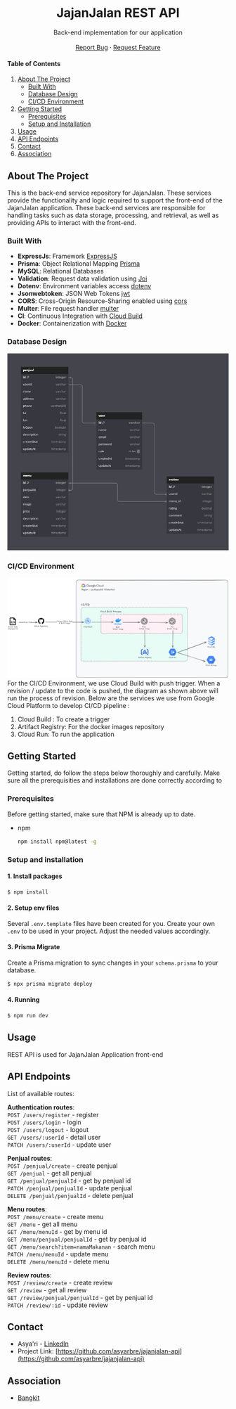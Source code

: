 <div align="center">
<h1 align="center">JajanJalan REST API</h1>
 <p align="center">
    Back-end implementation for our application
    <br />
    <!-- <a href="https://github.com/entry-point-community/v6-app"><strong>Explore the docs »</strong></a>
    <br /> -->
    <br />
    <a href="https://github.com/asyarbre/jajanjalan-api/issues">Report Bug</a>
    ·
    <a href="https://github.com/asyarbre/jajanjalan-api/issues">Request Feature</a>
  </p>
</div>

<!-- TABLE OF CONTENTS -->
<h4>Table of Contents</h4>
<ol>
  <li>
    <a href="#about-the-project">About The Project</a>
    <ul>
      <li><a href="#built-with">Built With</a></li>
      <li><a href="#database-design">Database Design</a></li>
      <li><a href="#cicd-environment">CI/CD Environment</a></li>
    </ul>
  </li>
 <li>
    <a href="#getting-started">Getting Started</a>
    <ul>
      <li><a href="#prerequisites">Prerequisites</a></li>
      <li><a href="#setup-and-installation">Setup and Installation</a></li>
    </ul>
 </li>
 <li><a href="#usage">Usage</a></li>
 <li><a href="#api-endpoints">API Endpoints</a></li>
 <li><a href="#contact">Contact</a></li>
 <li><a href="#association">Association</a></li>
</ol>
<!-- ABOUT THE PROJECT -->

## About The Project
This is the back-end service repository for JajanJalan. These services provide the functionality and logic required to support the front-end of the JajanJalan application. These back-end services are responsible for handling tasks such as data storage, processing, and retrieval, as well as providing APIs to interact with the front-end.

### Built With
- **ExpressJs**: Framework [ExpressJS](https://expressjs.com)
- **Prisma**: Object Relational Mapping [Prisma](https://www.prisma.io)
- **MySQL**: Relational Databases
- **Validation**: Request data validation using [Joi](https://github.com/hapijs/joi)
- **Dotenv**: Environment variables access [dotenv](https://www.npmjs.com/package/dotenv)
- **Jsonwebtoken**: JSON Web Tokens [jwt](https://jwt.io)
- **CORS**: Cross-Origin Resource-Sharing enabled using [cors](https://github.com/expressjs/cors)
- **Multer**: File request handler [multer](https://www.npmjs.com/package/multer)
- **CI**: Continuous Integration with [Cloud Build](https://cloud.google.com/build)
- **Docker**: Containerization with [Docker](https://www.docker.com)

### Database Design
![Database Design](images/db-design.png)

### CI/CD Environment
![CICD Environemnt](images/cloud-architecture.png)
For the CI/CD Environment, we use Cloud Build with push trigger. When a revision / update to the code is pushed, the diagram as shown above will run the process of revision. Below are the services we use from Google Cloud Platform to develop CI/CD pipeline :
1. Cloud Build : To create a trigger
1. Artifact Registry: For the docker images repository
1. Cloud Run: To run the application

## Getting Started
Getting started, do follow the steps below thoroughly and carefully. Make sure all the prerequisities and installations are done correctly according to

### Prerequisites
Before getting started, make sure that NPM is already up to date.
- npm
  ```sh
  npm install npm@latest -g
  ```
### Setup and installation
#### 1. Install packages
```sh
$ npm install
```

#### 2. Setup env files
Several `.env.template` files have been created for you. Create your own `.env` to be used in your project. Adjust the needed values accordingly.

#### 3. Prisma Migrate
Create a Prisma migration to sync changes in your `schema.prisma` to your database.
```sh
$ npx prisma migrate deploy
```

#### 4. Running
```sh
$ npm run dev
```

## Usage
REST API is used for JajanJalan Application front-end

## API Endpoints
List of available routes:

**Authentication routes**:\
`POST /users/register` - register\
`POST /users/login` - login\
`POST /users/logout` - logout\
`GET /users/:userId` - detail user\
`PATCH /users/:userId` - update user

**Penjual routes**:\
`POST /penjual/create` - create penjual\
`GET /penjual` - get all penjual\
`GET /penjual/penjualId` - get by penjual id\
`PATCH /penjual/penjualId` - update penjual\
`DELETE /penjual/penjualId` - delete penjual

**Menu routes**:\
`POST /menu/create` - create menu\
`GET /menu` - get all menu\
`GET /menu/menuId` - get by menu id\
`GET /menu/penjual/penjualId` - get by penjual id\
`GET /menu/search?item=namaMakanan` - search menu\
`PATCH /menu/menuId` - update menu\
`DELETE /menu/menuId` - delete menu

**Review routes**:\
`POST /review/create` - create review\
`GET /review` - get all review\
`GET /review/penjual/penjualId` - get by penjual id\
`PATCH /review/:id` - update review

## Contact
- Asya'ri - [LinkedIn](https://www.linkedin.com/in/asyari1)
- Project Link: [https://github.com/asyarbre/jajanjalan-api](https://github.com/asyarbre/jajanjalan-api)

## Association
- [Bangkit](https://grow.google/intl/id_id/bangkit)
